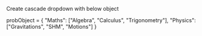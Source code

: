 Create cascade dropdown with below object

probObject = {
    "Maths": ["Algebra", "Calculus", "Trigonometry"],
    "Physics": ["Gravitations", "SHM", "Motions"]
}
